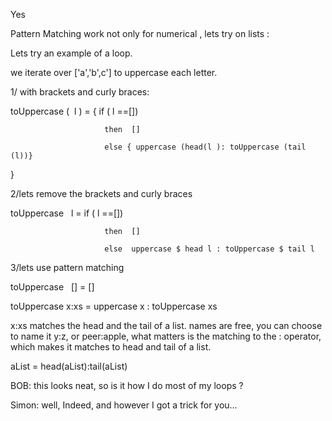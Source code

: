Yes 

Pattern Matching work not  only for numerical , lets try on lists :

Lets try an example of a loop.

we iterate over ['a','b',c'] to uppercase each letter.

1/ with brackets and curly braces:

toUppercase (  l ) = { if ( l ==[]) 

                         then  [] 

                         else { uppercase (head(l ): toUppercase (tail (l))}

}

2/lets remove the brackets and curly braces

toUppercase   l  =  if ( l ==[]) 

                         then  [] 

                         else  uppercase $ head l : toUppercase $ tail l

3/lets use pattern matching

toUppercase   []  =  []

toUppercase x:xs =  uppercase x : toUppercase xs

x:xs matches the head and the tail of a list. names are free, you can choose to name it y:z, or peer:apple, what matters is the matching to the : operator, which makes it matches to head and tail of a list.

aList = head(aList):tail(aList)

BOB: this looks neat, so is it how I do most of my loops ?

Simon: well, Indeed, and however I got a trick for you…